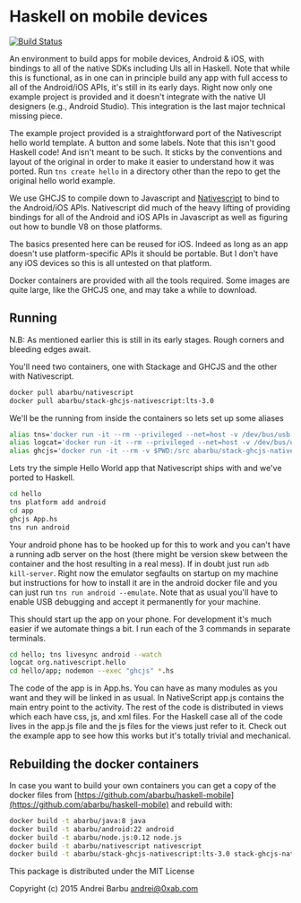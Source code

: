 # Haskell on mobile devices

[![Build Status](http://circleci-badges-max.herokuapp.com/img/abarbu/haskell-mobile/master?token=88944588e8d8ad1413be5d0f2d578ab3b8709c6d)](https://circleci.com/gh/abarbu/haskell-mobile/tree/master)

An environment to build apps for mobile devices, Android & iOS, with
bindings to all of the native SDKs including UIs all in Haskell. Note
that while this is functional, as in one can in principle build any
app with full access to all of the Android/iOS APIs, it's still in its
early days. Right now only one example project is provided and it
doesn't integrate with the native UI designers (e.g., Android
Studio). This integration is the last major technical missing piece.

The example project provided is a straightforward port of the
Nativescript hello world template. A button and some labels. Note that
this isn't good Haskell code! And isn't meant to be such. It sticks by
the conventions and layout of the original in order to make it easier
to understand how it was ported. Run `tns create hello` in a directory
other than the repo to get the original hello world example.

We use GHCJS to compile down to Javascript and
[Nativescript](https://www.nativescript.org/) to bind to the
Android/iOS APIs. Nativescript did much of the heavy lifting of
providing bindings for all of the Android and iOS APIs in Javascript
as well as figuring out how to bundle V8 on those platforms.

The basics presented here can be reused for iOS. Indeed as long as an
app doesn't use platform-specific APIs it should be portable. But I
don't have any iOS devices so this is all untested on that platform.

Docker containers are provided with all the tools required. Some
images are quite large, like the GHCJS one, and may take a while to
download.

## Running

N.B: As mentioned earlier this is still in its early stages. Rough
corners and bleeding edges await.

You'll need two containers, one with Stackage and GHCJS and the other
with Nativescript.

```bash
docker pull abarbu/nativescript
docker pull abarbu/stack-ghcjs-nativescript:lts-3.0
```

We'll be the running from inside the containers so lets set up some aliases

```bash
alias tns='docker run -it --rm --privileged --net=host -v /dev/bus/usb:/dev/bus/usb -v $PWD:/src abarbu/nativescript tns'
alias logcat='docker run -it --rm --privileged --net=host -v /dev/bus/usb:/dev/bus/usb -v $PWD:/src abarbu/nativescript pidcat'
alias ghcjs='docker run -it --rm -v $PWD:/src abarbu/stack-ghcjs-nativescript:lts-3.0 ghcjs'
```

Lets try the simple Hello World app that Nativescript ships with and
we've ported to Haskell.

```bash
cd hello
tns platform add android
cd app
ghcjs App.hs
tns run android
```

Your android phone has to be hooked up for this to work and you can't
have a running adb server on the host (there might be version skew
between the container and the host resulting in a real mess). If in
doubt just run `adb kill-server`. Right now the emulator segfaults on
startup on my machine but instructions for how to install it are in
the android docker file and you can just run `tns run android --emulate`.
Note that as usual you'll have to enable USB debugging and accept it
permanently for your machine.

This should start up the app on your phone. For development it's much
easier if we automate things a bit. I run each of the 3 commands in
separate terminals.

```bash
cd hello; tns livesync android --watch
logcat org.nativescript.hello
cd hello/app; nodemon --exec "ghcjs" *.hs
```

The code of the app is in App.hs. You can have as many modules as you
want and they will be linked in as usual. In NativeScript app.js
contains the main entry point to the activity. The rest of the code is
distributed in views which each have css, js, and xml files. For the
Haskell case all of the code lives in the app.js file and the js files
for the views just refer to it. Check out the example app to see how
this works but it's totally trivial and mechanical.

## Rebuilding the docker containers

In case you want to build your own containers you can get a copy of
the docker files from
[https://github.com/abarbu/haskell-mobile](https://github.com/abarbu/haskell-mobile)
and rebuild with:

```bash
docker build -t abarbu/java:8 java
docker build -t abarbu/android:22 android
docker build -t abarbu/node.js:0.12 node.js
docker build -t abarbu/nativescript nativescript
docker build -t abarbu/stack-ghcjs-nativescript:lts-3.0 stack-ghcjs-nativescript
```

This package is distributed under the MIT License

Copyright (c) 2015 Andrei Barbu <andrei@0xab.com>
